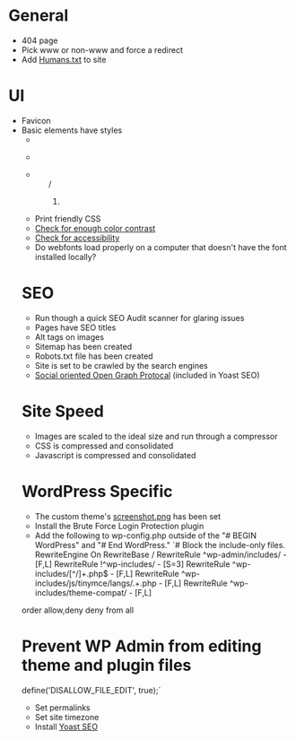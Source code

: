 # General

* 404 page
* Pick www or non-www and force a redirect
* Add [Humans.txt](http://humanstxt.org/) to site


# UI

* Favicon
* Basic elements have styles
	* <a>
	* <p>
	* <ul>/<ol>
	* <blockquote>
* Print friendly CSS
* [Check for enough color contrast](http://www.checkmycolours.com/)
* [Check for accessibility](https://achecker.ca/checker/index.php)
* Do webfonts load properly on a computer that doesn't have the font installed locally?


# SEO

* Run though a quick SEO Audit scanner for glaring issues
* Pages have SEO titles
* Alt tags on images
* Sitemap has been created
* Robots.txt file has been created
* Site is set to be crawled by the search engines
* [Social oriented Open Graph Protocal](http://ogp.me/) (included in Yoast SEO)


# Site Speed

* Images are scaled to the ideal size and run through a compressor
* CSS is compressed and consolidated
* Javascript is compressed and consolidated


# WordPress Specific

* The custom theme's [screenshot.png](https://codex.wordpress.org/Theme_Development#Screenshot) has been set
* Install the Brute Force Login Protection plugin
* Add the following to wp-config.php outside of the "# BEGIN WordPress" and "# End WordPress."
`# Block the include-only files.
RewriteEngine On
RewriteBase /
RewriteRule ^wp-admin/includes/ - [F,L]
RewriteRule !^wp-includes/ - [S=3]
RewriteRule ^wp-includes/[^/]+\.php$ - [F,L]
RewriteRule ^wp-includes/js/tinymce/langs/.+\.php - [F,L]
RewriteRule ^wp-includes/theme-compat/ - [F,L]

order allow,deny
deny from all

# Prevent WP Admin from editing theme and plugin files
define('DISALLOW_FILE_EDIT', true);`
* Set permalinks
* Set site timezone
* Install [Yoast SEO](https://yoast.com/wordpress/plugins/seo/)
